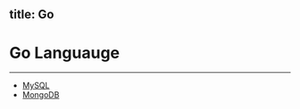 title: Go
---

# Go Languauge
---

- [MySQL](./golang_mysql.html)
- [MongoDB](./golang_mongodb.html)
